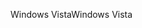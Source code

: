 <span data-ttu-id="62bab-101">Windows Vista</span><span class="sxs-lookup"><span data-stu-id="62bab-101">Windows Vista</span></span>